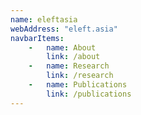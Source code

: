 ```yaml
---
name: eleftasia
webAddress: "eleft.asia"
navbarItems:
    -   name: About
        link: /about
    -   name: Research
        link: /research
    -   name: Publications
        link: /publications
---
```

